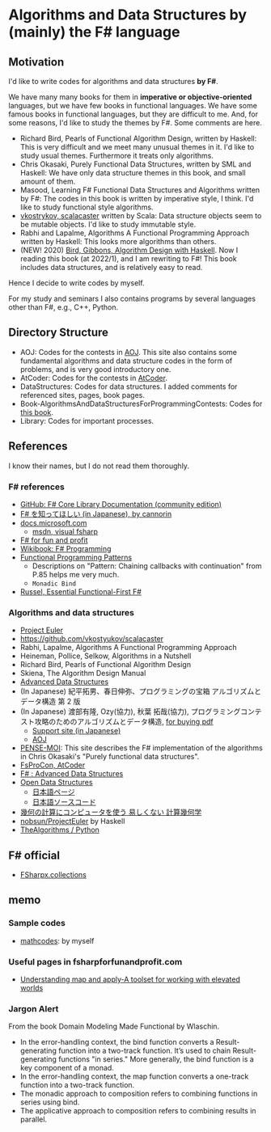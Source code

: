 # Algorithms and Data Structures by (mainly) the F# language

## Motivation

I'd like to write codes for algorithms and data structures **by F#**.

We have many many books for them in **imperative or objective-oriented** languages,
but we have few books in functional languages.
We have some famous books in functional languages,
but they are difficult to me.
And, for some reasons, I'd like to study the themes by F#.
Some comments are here.

- Richard Bird, Pearls of Functional Algorithm Design, written by Haskell:
  This is very difficult and we meet many unusual themes in it.
  I'd like to study usual themes.
  Furthermore it treats only algorithms.
- Chris Okasaki, Purely Functional Data Structures, written by SML and Haskell:
  We have only data structure themes in this book,
  and small amount of them.
- Masood, Learning F# Functional Data Structures and Algorithms written by F#:
  The codes in this book is written by imperative style, I think.
  I'd like to study functional style algorithms.
- [vkostrykov, scalacaster](https://github.com/vkostyukov/scalacaster) written by Scala:
  Data structure objects seem to be mutable objects.
  I'd like to study immutable style.
- Rabhi and Lapalme, Algorithms A Functional Programming Approach written by Haskell:
  This looks more algorithms than others.
- (NEW! 2020) [Bird, Gibbons, Algorithm Design with Haskell](https://www.cambridge.org/core/books/algorithm-design-with-haskell/824BE0319E3762CE8BA5B1D91EEA3F52).
  Now I reading this book (at 2022/1), and I am rewriting to F#!
  This book includes data structures, and is relatively easy to read.

Hence I decide to write codes by myself.

For my study and seminars I also contains programs by several languages other than F#,
e.g., C++, Python.

## Directory Structure

- AOJ: Codes for the contests in [AOJ](https://judge.u-aizu.ac.jp/onlinejudge/).
  This site also contains some fundamental algorithms and data structure codes in the form of problems,
  and is very good introductory one.
- AtCoder: Codes for the contests in [AtCoder](https://atcoder.jp/).
- DataStructures: Codes for data structures.
  I added comments for referenced sites, pages, book pages.
- Book-AlgorithmsAndDataStructuresForProgrammingContests:
  Codes for [this book](https://tatsu-zine.com/books/algorithm-and-datastructure).
- Library: Codes for important processes.

## References

I know their names, but I do not read them thoroughly.

### F# references

- [GitHub: F# Core Library Documentation (community edition)](https://fsharp.github.io/fsharp-core-docs)
- [F# を知ってほしい (in Japanese), by cannorin](https://qiita.com/cannorin/items/59d79cc9a3b64c761cd4)
- [docs.microsoft.com](https://docs.microsoft.com/en-us/dotnet/fsharp/)
  - [msdn, visual fsharp](https://msdn.microsoft.com/ja-jp/visualfsharpdocs/conceptual/visual-fsharp)
- [F# for fun and profit](https://fsharpforfunandprofit.com/)
- [Wikibook: F# Programming](https://en.wikibooks.org/wiki/F_Sharp_Programming)
- [Functional Programming Patterns](https://www.slideshare.net/ScottWlaschin/fp-patterns-ndc-london2014)
  - Descriptions on "Pattern: Chaining callbacks with continuation" from P.85 helps me very much.
  - `Monadic Bind`
- [Russel, Essential Functional-First F#](https://leanpub.com/essential-fsharp)

### Algorithms and data structures

- [Project Euler](https://projecteuler.net/)
- <https://github.com/vkostyukov/scalacaster>
- Rabhi, Lapalme, Algorithms A Functional Programming Approach
- Heineman, Pollice, Selkow, Algorithms in a Nutshell
- Richard Bird, Pearls of Functional Algorithm Design
- Skiena, The Algorithm Design Manual
- [Advanced Data Structures](https://en.wikibooks.org/wiki/F_Sharp_Programming/Advanced_Data_Structures)
- (In Japanese) 紀平拓男、春日伸弥、プログラミングの宝箱 アルゴリズムとデータ構造 第 2 版
- (In Japanese) 渡部有隆, Ozy(協力), 秋葉 拓哉(協力), プログラミングコンテスト攻略のためのアルゴリズムとデータ構造, [for buying pdf](https://tatsu-zine.com/books/algorithm-and-datastructure)
  - [Support site (in Japanese)](https://book.mynavi.jp/support/pc/5295/)
  - [AOJ](http://judge.u-aizu.ac.jp/)
- [PENSE-MOI](http://lepensemoi.free.fr/index.php/tag/data-structure):
  This site describes the F# implementation of the algorithms in Chris Okasaki's "Purely functional data structures".
- [FsProCon, AtCoder](https://github.com/natsukium/FsProCon/tree/master/src)
- [F# : Advanced Data Structures](https://en.wikibooks.org/wiki/F_Sharp_Programming/Advanced_Data_Structures)
- [Open Data Structures](http://opendatastructures.org/)
  - [日本語ページ](https://sites.google.com/view/open-data-structures-ja)
  - [日本語ソースコード](https://github.com/spinute/ods)
- [幾何の計算にコンピュータを使う 易しくない 計算幾何学](https://www.nakanihon.co.jp/gijyutsu/Shimada/Computational%20geometry/index.html)
- [nobsun/ProjectEuler](https://github.com/nobsun/ProjectEuler) by Haskell
- [TheAlgorithms / Python](https://github.com/TheAlgorithms/Python)

## F# official

- [FSharpx.collections](https://github.com/fsprojects/FSharpx.Collections/tree/master/src/FSharpx.Collections)

## memo

### Sample codes
- [mathcodes](https://github.com/phasetr/mathcodes): by myself

### Useful pages in fsharpforfunandprofit.com

- [Understanding map and apply-A toolset for working with elevated worlds](https://fsharpforfunandprofit.com/posts/elevated-world/)

### Jargon Alert

From the book Domain Modeling Made Functional by Wlaschin.

- In the error-handling context,
  the bind function converts a Result-generating function into a two-track function.
  It’s used to chain Result-generating functions "in series."
  More generally, the bind function is a key component of a monad.
- In the error-handling context,
  the map function converts a one-track function into a two-track function.
- The monadic approach to composition refers to combining functions in series
  using bind.
- The applicative approach to composition refers to combining results in parallel.
